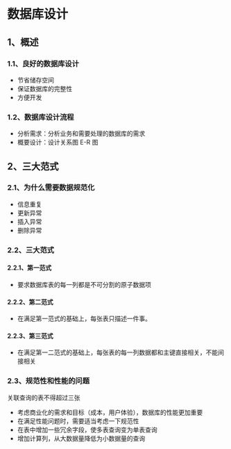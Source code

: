 # 数据库设计

## 1、概述

### 1.1、良好的数据库设计

- 节省储存空间
- 保证数据库的完整性
- 方便开发

### 1.2、数据库设计流程

- 分析需求：分析业务和需要处理的数据库的需求
- 概要设计：设计关系图 E-R 图

## 2、三大范式

### 2.1、为什么需要数据规范化

- 信息重复
- 更新异常
- 插入异常
- 删除异常

### 2.2、三大范式

#### 2.2.1、第一范式

- 要求数据库表的每一列都是不可分割的原子数据项

#### 2.2.2、第二范式

- 在满足第一范式的基础上，每张表只描述一件事。

#### 2.2.3、第三范式

- 在满足第一二范式的基础上，每张表的每一列数据都和主键直接相关，不能间接相关

### 2.3、规范性和性能的问题

关联查询的表不得超过三张

- 考虑商业化的需求和目标（成本，用户体验），数据库的性能更加重要
- 在满足性能问题时，需要适当考虑一下规范性
- 在表中增加一些冗余字段，使多表查询变为单表查询
- 增加计算列，从大数据量降低为小数据量的查询
